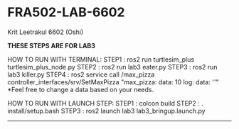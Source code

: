 # FRA502-LAB-6602
Krit Leetrakul 6602 (Oshi)

****THESE STEPS ARE FOR LAB3****

HOW TO RUN WITH TERMINAL:
STEP1 : ros2 run turtlesim_plus turtlesim_plus_node.py 
STEP2 : ros2 run lab3 eater.py
STEP3 : ros2 run lab3 killer.py 
STEP4 : ros2 service call /max_pizza controller_interfaces/srv/SetMaxPizza "max_pizza:
  data: 10
log:
  data: ''" 
*Feel free to change a data based on your needs.


HOW TO RUN WITH LAUNCH STEP:
STEP1 : colcon build
STEP2 : . install/setup.bash
STEP3 : ros2 launch lab3 lab3_bringup.launch.py 

********************************
